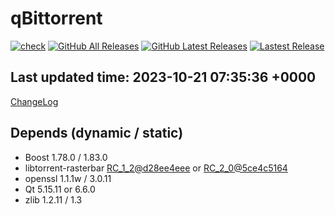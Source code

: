 # qBittorrent
[![check](https://github.com/brvphoenix/auto-build/actions/workflows/ci.yml/badge.svg?event=push)](https://github.com/brvphoenix/auto-build/actions)
[![GitHub All Releases](https://img.shields.io/github/downloads/brvphoenix/auto-build/total)](https://github.com/brvphoenix/auto-build/releases)
[![GitHub Latest Releases](https://img.shields.io/github/downloads/brvphoenix/auto-build/latest/total)](https://github.com/brvphoenix/auto-build/releases/latest)
[![Lastest Release](https://img.shields.io/github/v/release/brvphoenix/auto-build.svg?logo=github&cacheSeconds=10&label=latest)](https://github.com/brvphoenix/auto-build/releases/latest)

## Last updated time: 2023-10-21 07:35:36 +0000
[ChangeLog](https://github.com/qbittorrent/qBittorrent/blob/v4_5_x/Changelog)

## Depends (dynamic / static)
* Boost 1.78.0 / 1.83.0
* libtorrent-rasterbar [RC_1_2@d28ee4eee](https://github.com/arvidn/libtorrent/commits/RC_1_2?before=d28ee4eee8b777b75eb103b95bf0ed18ef26a124+35&branch=RC_1_2) or [RC_2_0@5ce4c5164](https://github.com/arvidn/libtorrent/commits/RC_2_0?before=5ce4c516479085eda9327d35891b7732d6d5037b+35&branch=RC_2_0)
* openssl 1.1.1w / 3.0.11
* Qt 5.15.11 or 6.6.0
* zlib 1.2.11 / 1.3
